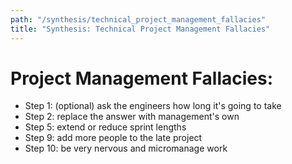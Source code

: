 ```yaml
---
path: "/synthesis/technical_project_management_fallacies"
title: "Synthesis: Technical Project Management Fallacies"
---
```


# Project Management Fallacies:

  * Step 1: (optional) ask the engineers how long it's going to take 
  * Step 2: replace the answer with management's own
  * Step 5: extend or reduce sprint lengths
  * Step 9: add more people to the late project
  * Step 10: be very nervous and micromanage work

